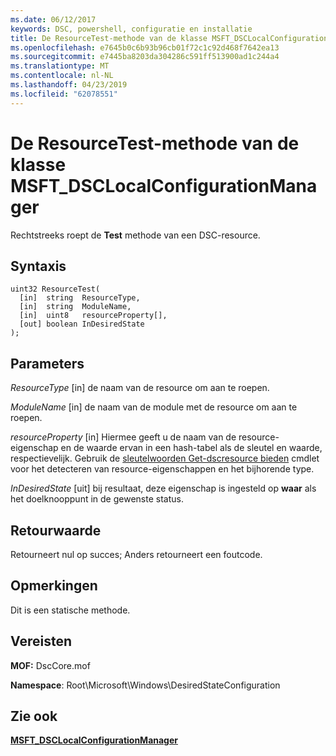 ```yaml
---
ms.date: 06/12/2017
keywords: DSC, powershell, configuratie en installatie
title: De ResourceTest-methode van de klasse MSFT_DSCLocalConfigurationManager
ms.openlocfilehash: e7645b0c6b93b96cb01f72c1c92d468f7642ea13
ms.sourcegitcommit: e7445ba8203da304286c591ff513900ad1c244a4
ms.translationtype: MT
ms.contentlocale: nl-NL
ms.lasthandoff: 04/23/2019
ms.locfileid: "62078551"
---
```

# <a name="resourcetest-method-of-the-msftdsclocalconfigurationmanager-class"></a>De ResourceTest-methode van de klasse MSFT_DSCLocalConfigurationManager

Rechtstreeks roept de **Test** methode van een DSC-resource.

## <a name="syntax"></a>Syntaxis

```mof
uint32 ResourceTest(
  [in]  string  ResourceType,
  [in]  string  ModuleName,
  [in]  uint8   resourceProperty[],
  [out] boolean InDesiredState
);
```

## <a name="parameters"></a>Parameters

*ResourceType* \[in\] de naam van de resource om aan te roepen.

*ModuleName* \[in\] de naam van de module met de resource om aan te roepen.

*resourceProperty* \[in\] Hiermee geeft u de naam van de resource-eigenschap en de waarde ervan in een hash-tabel als de sleutel en waarde, respectievelijk. Gebruik de [sleutelwoorden Get-dscresource bieden](/powershell/module/PSDesiredStateConfiguration/Get-DscResource) cmdlet voor het detecteren van resource-eigenschappen en het bijhorende type.

*InDesiredState* \[uit\] bij resultaat, deze eigenschap is ingesteld op **waar** als het doelknooppunt in de gewenste status.

## <a name="return-value"></a>Retourwaarde

Retourneert nul op succes; Anders retourneert een foutcode.

## <a name="remarks"></a>Opmerkingen

Dit is een statische methode.

## <a name="requirements"></a>Vereisten

**MOF:** DscCore.mof

**Namespace**: Root\Microsoft\Windows\DesiredStateConfiguration

## <a name="see-also"></a>Zie ook

[**MSFT_DSCLocalConfigurationManager**](msft-dsclocalconfigurationmanager.md)